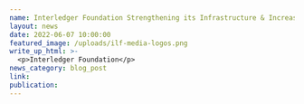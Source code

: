 ```yaml
---
name: Interledger Foundation Strengthening its Infrastructure & Increasing Financial Services Providers in the Ecosystem
layout: news
date: 2022-06-07 10:00:00
featured_image: /uploads/ilf-media-logos.png
write_up_html: >-
  <p>Interledger Foundation</p>
news_category: blog_post
link:
publication:
---
```



